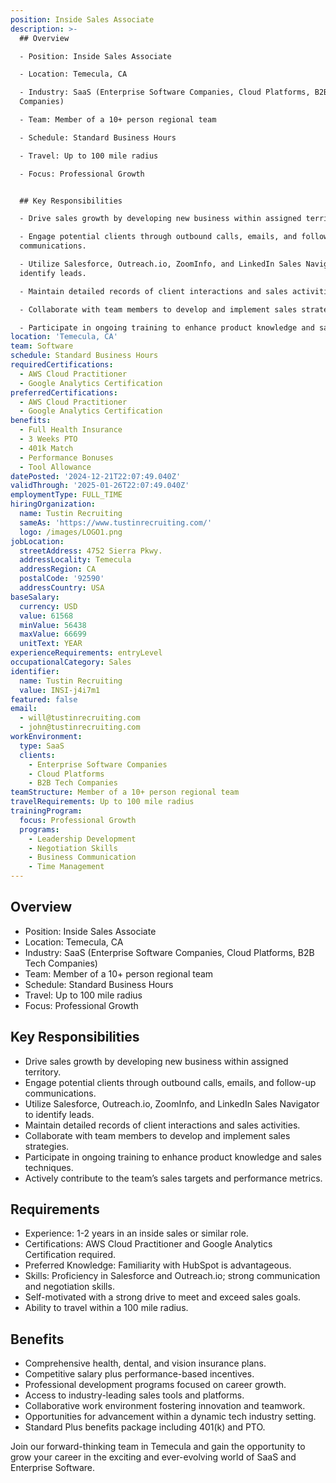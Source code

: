 ```yaml
---
position: Inside Sales Associate
description: >-
  ## Overview

  - Position: Inside Sales Associate

  - Location: Temecula, CA

  - Industry: SaaS (Enterprise Software Companies, Cloud Platforms, B2B Tech
  Companies)

  - Team: Member of a 10+ person regional team

  - Schedule: Standard Business Hours

  - Travel: Up to 100 mile radius

  - Focus: Professional Growth


  ## Key Responsibilities

  - Drive sales growth by developing new business within assigned territory.

  - Engage potential clients through outbound calls, emails, and follow-up
  communications.

  - Utilize Salesforce, Outreach.io, ZoomInfo, and LinkedIn Sales Navigator to
  identify leads.

  - Maintain detailed records of client interactions and sales activities.

  - Collaborate with team members to develop and implement sales strategies.

  - Participate in ongoing training to enhance product knowledge and sal...
location: 'Temecula, CA'
team: Software
schedule: Standard Business Hours
requiredCertifications:
  - AWS Cloud Practitioner
  - Google Analytics Certification
preferredCertifications:
  - AWS Cloud Practitioner
  - Google Analytics Certification
benefits:
  - Full Health Insurance
  - 3 Weeks PTO
  - 401k Match
  - Performance Bonuses
  - Tool Allowance
datePosted: '2024-12-21T22:07:49.040Z'
validThrough: '2025-01-26T22:07:49.040Z'
employmentType: FULL_TIME
hiringOrganization:
  name: Tustin Recruiting
  sameAs: 'https://www.tustinrecruiting.com/'
  logo: /images/LOGO1.png
jobLocation:
  streetAddress: 4752 Sierra Pkwy.
  addressLocality: Temecula
  addressRegion: CA
  postalCode: '92590'
  addressCountry: USA
baseSalary:
  currency: USD
  value: 61568
  minValue: 56438
  maxValue: 66699
  unitText: YEAR
experienceRequirements: entryLevel
occupationalCategory: Sales
identifier:
  name: Tustin Recruiting
  value: INSI-j4i7m1
featured: false
email:
  - will@tustinrecruiting.com
  - john@tustinrecruiting.com
workEnvironment:
  type: SaaS
  clients:
    - Enterprise Software Companies
    - Cloud Platforms
    - B2B Tech Companies
teamStructure: Member of a 10+ person regional team
travelRequirements: Up to 100 mile radius
trainingProgram:
  focus: Professional Growth
  programs:
    - Leadership Development
    - Negotiation Skills
    - Business Communication
    - Time Management
---
```




## Overview
- Position: Inside Sales Associate
- Location: Temecula, CA
- Industry: SaaS (Enterprise Software Companies, Cloud Platforms, B2B Tech Companies)
- Team: Member of a 10+ person regional team
- Schedule: Standard Business Hours
- Travel: Up to 100 mile radius
- Focus: Professional Growth

## Key Responsibilities
- Drive sales growth by developing new business within assigned territory.
- Engage potential clients through outbound calls, emails, and follow-up communications.
- Utilize Salesforce, Outreach.io, ZoomInfo, and LinkedIn Sales Navigator to identify leads.
- Maintain detailed records of client interactions and sales activities.
- Collaborate with team members to develop and implement sales strategies.
- Participate in ongoing training to enhance product knowledge and sales techniques.
- Actively contribute to the team’s sales targets and performance metrics.

## Requirements
- Experience: 1-2 years in an inside sales or similar role.
- Certifications: AWS Cloud Practitioner and Google Analytics Certification required.
- Preferred Knowledge: Familiarity with HubSpot is advantageous.
- Skills: Proficiency in Salesforce and Outreach.io; strong communication and negotiation skills.
- Self-motivated with a strong drive to meet and exceed sales goals.
- Ability to travel within a 100 mile radius.

## Benefits
- Comprehensive health, dental, and vision insurance plans.
- Competitive salary plus performance-based incentives.
- Professional development programs focused on career growth.
- Access to industry-leading sales tools and platforms.
- Collaborative work environment fostering innovation and teamwork.
- Opportunities for advancement within a dynamic tech industry setting.
- Standard Plus benefits package including 401(k) and PTO.

Join our forward-thinking team in Temecula and gain the opportunity to grow your career in the exciting and ever-evolving world of SaaS and Enterprise Software.
